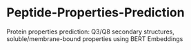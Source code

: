 # Peptide-Properties-Prediction
Protein properties prediction: Q3/Q8 secondary structures, soluble/membrane-bound properties using BERT Embeddings
